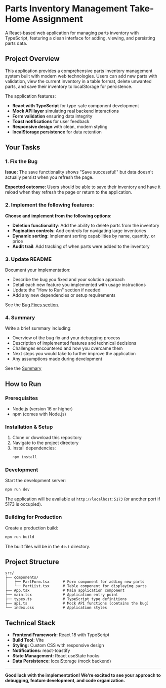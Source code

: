 # Parts Inventory Management Take-Home Assignment

A React-based web application for managing parts inventory with TypeScript, featuring a clean interface for adding, viewing, and persisting parts data.

## Project Overview

This application provides a comprehensive parts inventory management system built with modern web technologies. Users can add new parts with validation, view the current inventory in a table format, delete unwanted parts, and save their inventory to localStorage for persistence.

The application features:
- **React with TypeScript** for type-safe component development
- **Mock API layer** simulating real backend interactions
- **Form validation** ensuring data integrity
- **Toast notifications** for user feedback
- **Responsive design** with clean, modern styling
- **localStorage persistence** for data retention

## Your Tasks

### 1. Fix the Bug
**Issue:** The save functionality shows "Save successful!" but data doesn't actually persist when you refresh the page.

**Expected outcome:** Users should be able to save their inventory and have it reload when they refresh the page or return to the application.

### 2. Implement the following features:
**Choose and implement from the following options:**

- **Deletion functionality**: Add the ability to delete parts from the inventory
- **Pagination controls**: Add controls for navigating large inventories  
- **Dynamic sorting**: Implement sorting capabilities by name, quantity, or price
- **Audit trail**: Add tracking of when parts were added to the inventory

### 3. Update README
Document your implementation:
- Describe the bug you fixed and your solution approach
- Detail each new feature you implemented with usage instructions
- Update the "How to Run" section if needed
- Add any new dependencies or setup requirements

See the [Bug Fixes section](./REPORT.md).



### 4. Summary
Write a brief summary including:
- Overview of the bug fix and your debugging process
- Description of implemented features and technical decisions
- Challenges encountered and how you overcame them
- Next steps you would take to further improve the application
- Any assumptions made during development

See the [Summary](./REPORT.md#summary)

## How to Run

### Prerequisites
- Node.js (version 16 or higher)
- npm (comes with Node.js)

### Installation & Setup
1. Clone or download this repository
2. Navigate to the project directory
3. Install dependencies:
   ```bash
   npm install
   ```

### Development
Start the development server:
```bash
npm run dev
```

The application will be available at `http://localhost:5173` (or another port if 5173 is occupied).

### Building for Production
Create a production build:
```bash
npm run build
```

The built files will be in the `dist` directory.

## Project Structure

```
src/
├── components/
│   ├── PartForm.tsx      # Form component for adding new parts
│   └── PartList.tsx      # Table component for displaying parts
├── App.tsx               # Main application component
├── main.tsx              # Application entry point
├── types.ts              # TypeScript type definitions
├── api.ts                # Mock API functions (contains the bug)
└── index.css             # Application styles
```

## Technical Stack

- **Frontend Framework:** React 18 with TypeScript
- **Build Tool:** Vite
- **Styling:** Custom CSS with responsive design
- **Notifications:** react-toastify
- **State Management:** React useState hooks
- **Data Persistence:** localStorage (mock backend)

---

**Good luck with the implementation! We're excited to see your approach to debugging, feature development, and code organization.**

